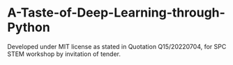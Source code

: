 # A-Taste-of-Deep-Learning-through-Python
Developed under MIT license as stated in Quotation Q15/20220704, for SPC STEM workshop by invitation of tender.

